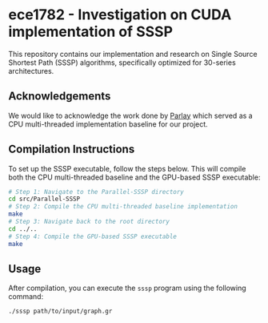 # ece1782 - Investigation on CUDA implementation of SSSP

This repository contains our implementation and research on Single Source Shortest Path (SSSP) algorithms, specifically optimized for 30-series architectures.

## Acknowledgements
We would like to acknowledge the work done by [Parlay](https://github.com/ucrparlay/Parallel-SSSP) which served as a CPU multi-threaded implementation baseline for our project. 

## Compilation Instructions
To set up the SSSP executable, follow the steps below. This will compile both the CPU multi-threaded baseline and the GPU-based SSSP executable:

```bash
# Step 1: Navigate to the Parallel-SSSP directory
cd src/Parallel-SSSP
# Step 2: Compile the CPU multi-threaded baseline implementation
make
# Step 3: Navigate back to the root directory
cd ../..
# Step 4: Compile the GPU-based SSSP executable
make
```

## Usage
After compilation, you can execute the `sssp` program using the following command:

```bash
./sssp path/to/input/graph.gr